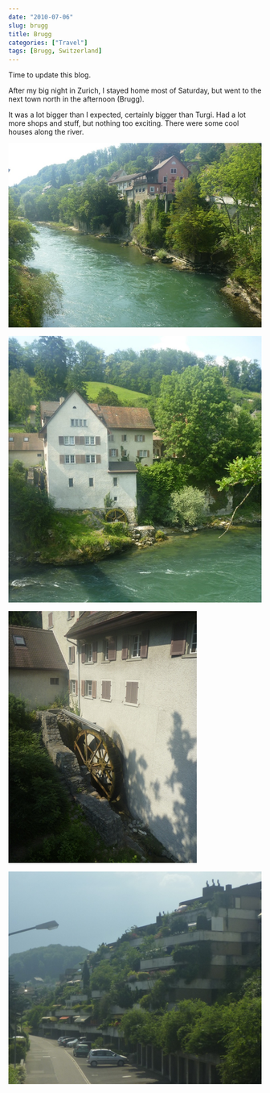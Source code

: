 ```yaml
---
date: "2010-07-06"
slug: brugg
title: Brugg
categories: ["Travel"]
tags: [Brugg, Switzerland]
---
```


Time to update this blog.

After my big night in Zurich, I stayed home most of Saturday, but went to the next town north in the afternoon (Brugg).

It was a lot bigger than I expected, certainly bigger than Turgi. Had a lot more shops and stuff, but nothing too exciting. There were some cool houses along the river.

![Image](P1010938.jpg)

![Image](P1010944.jpg)

![Image](P1010940.jpg)

![Image](P1010964.jpg)
